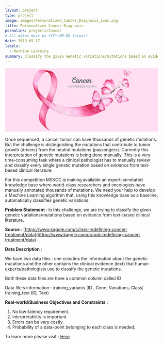 ```yaml
---
layout: project
type: project
image: images/Personalized_Cancer_Diagnosis_icon.png
title: Personalized Cancer Diagnosis
permalink: projects/Cancer
# All dates must be YYYY-MM-DD format!
date: 2019-05-17
labels:
  - Machine Learning
summary: Classify the given Genetic variations/mutations based on evidence from text-based clinical literature.
---
```


<img class="ui image" src="../images/Personalized_Cancer_Diagnosis_Banner.png">

Once sequenced, a cancer tumor can have thousands of genetic mutations. But the challenge is distinguishing the mutations that contribute to tumor growth (drivers) from the neutral mutations (passengers). Currently this interpretation of genetic mutations is being done manually. This is a very time-consuming task where a clinical pathologist has to manually review and classify every single genetic mutation based on evidence from text-based clinical literature.

For this competition MSKCC is making available an expert-annotated knowledge base where world-class researchers and oncologists have manually annotated thousands of mutations. We need your help to develop a Machine Learning algorithm that, using this knowledge base as a baseline, automatically classifies genetic variations.

<b>Problem Statement</b> : In this challenge, we are trying to classify the given genetic variations/mutations based on evidence from text-based clinical literature.

<b>Source</b> : [https://www.kaggle.com/c/msk-redefining-cancer-treatment/data](https://www.kaggle.com/c/msk-redefining-cancer-treatment/data)

<b>Data Description</b> : 

We have two data files : one conatins the information about the genetic mutations and the other contains the clinical evidence (text) that human experts/pathologists use to classify the genetic mutations.

Both these data files are have a common column called ID

Data file's information :
training_variants (ID , Gene, Variations, Class)
training_text (ID, Text)

<b>Real-world/Business Objectives and Constraints</b> : 
1. No low-latency requirement.
2. Interpretability is important.
3. Errors can be very costly.
4. Probability of a data-point belonging to each class is needed.

To learn more please visit : [Here](https://github.com/Souravban/Personalized-Cancer-Diagnosis)
